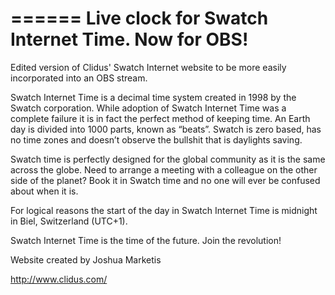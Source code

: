 ======
Live clock for Swatch Internet Time. Now for OBS!
======
Edited version of Clidus' Swatch Internet website to be more easily incorporated into an OBS stream.

Swatch Internet Time is a decimal time system created in 1998 by the Swatch corporation. While adoption of Swatch Internet Time was a complete failure it is in fact the perfect method of keeping time. An Earth day is divided into 1000 parts, known as “beats”. Swatch is zero based, has no time zones and doesn’t observe the bullshit that is daylights saving.

Swatch time is perfectly designed for the global community as it is the same across the globe. Need to arrange a meeting with a colleague on the other side of the planet? Book it in Swatch time and no one will ever be confused about when it is.

For logical reasons the start of the day in Swatch Internet Time is midnight in Biel, Switzerland (UTC+1).

Swatch Internet Time is the time of the future. Join the revolution!

Website created by Joshua Marketis

http://www.clidus.com/
